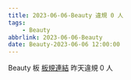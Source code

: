 ```yaml
---
title: 2023-06-06-Beauty 違規 0 人
tags:
    - Beauty
abbrlink: 2023-06-06-Beauty
date: Beauty-2023-06-06 12:00:00
---
```

Beauty 板 [板規連結](https://www.ptt.cc/bbs/Beauty/M.1630069980.A.84B.html)
昨天違規 0 人
